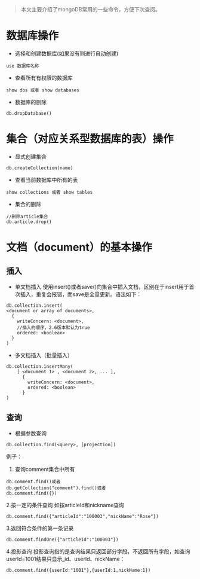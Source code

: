 > 本文主要介绍了mongoDB常用的一些命令，方便下次查阅。
# 数据库操作
* 选择和创建数据库(如果没有则进行自动创建)
```
use 数据库名称
```
* 查看所有有权限的数据库
```
show dbs 或者 show databases
```
* 数据库的删除
```
db.dropDatabase()
```
# 集合（对应关系型数据库的表）操作
* 显式创建集合
```
db.createCollection(name)
```
* 查看当前数据库中所有的表
```
show collections 或者 show tables
```
* 集合的删除
```
//删除article集合
db.article.drop()
```
# 文档（document）的基本操作
## 插入
* 单文档插入
使用insert()或者save()向集合中插入文档，区别在于insert用于首次插入，重复会报错，而save是全量更新。语法如下：
```
db.collection.insert(
<document or array of documents>,
  {
    writeConcern: <document>,
    //插入的顺序，2.6版本默认为true
    ordered: <boolean>
  }
)
```
* 多文档插入（批量插入）
```
db.collection.insertMany(
    [ <document 1> , <document 2>, ... ],
      {  
        writeConcern: <document>,
        ordered: <boolean>
      }
)
```
## 查询
* 根据参数查询
```
db.collection.find(<query>, [projection])
```
例子：
1. 查询comment集合中所有
```
db.comment.find()或者
db.getCollection("comment").find()或者
db.comment.find({})
```
2.按一定的条件查询
如按articleId和nickname查询
```
db.comment.find({"articleId":"100003","nickName":"Rose"})
```
3.返回符合条件的第一条记录
```
db.comment.findOne({"articleId":"100003"})
```
4.投影查询
投影查询指的是查询结果只返回部分字段，不返回所有字段，如查询userId=1001结果只显示_id、userId、nickName：
```
db.comment.find({userId:"1001"},{userId:1,nickName:1})
```









